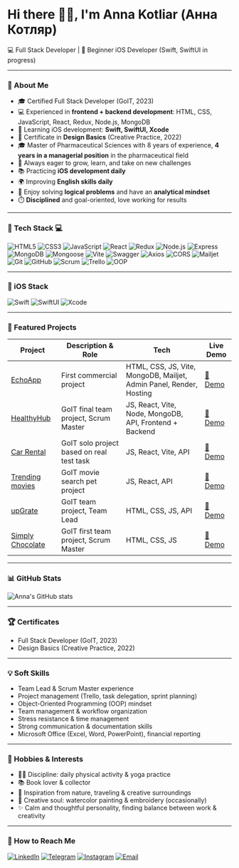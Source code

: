 # Hi there 🫰🏻, I'm Anna Kotliar (Анна Котляр)

💻 Full Stack Developer | 📱 Beginner iOS Developer (Swift, SwiftUI in progress)  

---

### 🚀 About Me

- 🎓 Certified Full Stack Developer (GoIT, 2023)  
- 💻 Experienced in **frontend + backend development**: HTML, CSS, JavaScript, React, Redux, Node.js, MongoDB  
- 📱 Learning iOS development: **Swift, SwiftUI, Xcode**  
- 🎨 Certificate in **Design Basics** (Creative Practice, 2022)  
- 🎓 Master of Pharmaceutical Sciences with 8 years of experience, **4 years in a managerial position** in the pharmaceutical field  
- 🌱 Always eager to grow, learn, and take on new challenges  
- 📚 Practicing **iOS development daily**  
- 🌍 Improving **English skills daily**  
- 🧩 Enjoy solving **logical problems** and have an **analytical mindset**  
- ⏱️ **Disciplined** and goal-oriented, love working for results

---

### 🔧 Tech Stack 💻

![HTML5](https://img.shields.io/badge/HTML5-orange?style=for-the-badge&logo=html5&logoColor=white)
![CSS3](https://img.shields.io/badge/CSS3-blue?style=for-the-badge&logo=css3&logoColor=white)
![JavaScript](https://img.shields.io/badge/JavaScript-yellow?style=for-the-badge&logo=javascript&logoColor=black)
![React](https://img.shields.io/badge/React-blue?style=for-the-badge&logo=react&logoColor=white)
![Redux](https://img.shields.io/badge/Redux-purple?style=for-the-badge&logo=redux&logoColor=white)
![Node.js](https://img.shields.io/badge/Node.js-green?style=for-the-badge&logo=node.js&logoColor=white)
![Express](https://img.shields.io/badge/Express-black?style=for-the-badge&logo=express&logoColor=white)
![MongoDB](https://img.shields.io/badge/MongoDB-darkgreen?style=for-the-badge&logo=mongodb&logoColor=white)
![Mongoose](https://img.shields.io/badge/Mongoose-darkgreen?style=for-the-badge&logo=mongodb&logoColor=white)
![Vite](https://img.shields.io/badge/Vite-pink?style=for-the-badge&logo=vite&logoColor=white)
![Swagger](https://img.shields.io/badge/Swagger-brightgreen?style=for-the-badge&logo=swagger&logoColor=white)
![Axios](https://img.shields.io/badge/Axios-blue?style=for-the-badge&logo=axios&logoColor=white)
![CORS](https://img.shields.io/badge/CORS-lightgrey?style=for-the-badge)
![Mailjet](https://img.shields.io/badge/Mailjet-blue?style=for-the-badge&logo=mailjet&logoColor=white)
![Git](https://img.shields.io/badge/Git-red?style=for-the-badge&logo=git&logoColor=white)
![GitHub](https://img.shields.io/badge/GitHub-black?style=for-the-badge&logo=github&logoColor=white)
![Scrum](https://img.shields.io/badge/Scrum-blueviolet?style=for-the-badge)
![Trello](https://img.shields.io/badge/Trello-026AA7?style=for-the-badge&logo=trello&logoColor=white)
![OOP](https://img.shields.io/badge/OOP-darkred?style=for-the-badge)

---

### 📱 iOS Stack

![Swift](https://img.shields.io/badge/Swift-orange?style=for-the-badge&logo=swift&logoColor=white)
![SwiftUI](https://img.shields.io/badge/SwiftUI-blue?style=for-the-badge&logo=swift&logoColor=white)
![Xcode](https://img.shields.io/badge/Xcode-lightblue?style=for-the-badge&logo=xcode&logoColor=white)

---

### 📂 Featured Projects

| Project | Description & Role | Tech | Live Demo |
|--------|------------------|------|-----------|
| [EchoApp](https://github.com/AnnaKotl/echoapp) | First commercial project | HTML, CSS, JS, Vite, MongoDB, Mailjet, Admin Panel, Render, Hosting | [🔗 Demo](https://echocode.app/) |
| [HealthyHub](https://github.com/Ne1rem/food_diary) | GoIT final team project, Scrum Master | JS, React, Vite, Node, MongoDB, API, Frontend + Backend | [🔗 Demo](https://ne1rem.github.io/food_diary/) |
| [Car Rental](https://github.com/AnnaKotl/rentcar) | GoIT solo project based on real test task | JS, React, Vite, API | [🔗 Demo](https://annakotl.github.io/RentCar/) |
| [Trending movies](https://github.com/AnnaKotl/goit-react-hw-05-movies) | GoIT movie search pet project | JS, React, API | [🔗 Demo](https://annakotl.github.io/goit-react-hw-05-movies/) |
| [upGrate](https://github.com/AnnaKotl/upGrate) | GoIT team project, Team Lead | HTML, CSS, JS, API | [🔗 Demo](https://annakotl.github.io/upGrate/) |
| [Simply Chocolate](https://github.com/Ne1rem/goit-team-project) | GoIT first team project, Scrum Master | HTML, CSS, JS | [🔗 Demo](https://ne1rem.github.io/goit-team-project/) |

---

### 📊 GitHub Stats

![Anna's GitHub stats](https://github-readme-stats.vercel.app/api?username=AnnaKotl&show_icons=true&theme=radical)  

---

### 🏆 Certificates

- Full Stack Developer (GoIT, 2023)  
- Design Basics (Creative Practice, 2022)  

---

### 💡 Soft Skills

- Team Lead & Scrum Master experience  
- Project management (Trello, task delegation, sprint planning)  
- Object-Oriented Programming (OOP) mindset  
- Team management & workflow organization  
- Stress resistance & time management  
- Strong communication & documentation skills  
- Microsoft Office (Excel, Word, PowerPoint), financial reporting  

---

### 🎨 Hobbies & Interests

- 🧘‍♀️ Discipline: daily physical activity & yoga practice  
- 📚 Book lover & collector  
- 🌿 Inspiration from nature, traveling & creative surroundings  
- 🎨 Creative soul: watercolor painting & embroidery (occasionally)  
- ✨ Calm and thoughtful personality, finding balance between work & creativity

---

### 📩 How to Reach Me

[![LinkedIn](https://img.shields.io/badge/LinkedIn-0A66C2?style=for-the-badge&logo=linkedin&logoColor=white)](https://www.linkedin.com/in/ankotliar) 
[![Telegram](https://img.shields.io/badge/Telegram-0088CC?style=for-the-badge&logo=telegram&logoColor=white)](https://t.me/anna_kotli) 
[![Instagram](https://img.shields.io/badge/Instagram-E4405F?style=for-the-badge&logo=instagram&logoColor=white)](https://www.instagram.com/anna_ktlr/) 
[![Email](https://img.shields.io/badge/Email-D14836?style=for-the-badge&logo=gmail&logoColor=white)](mailto:kotlyaranya1771@gmail.com)
